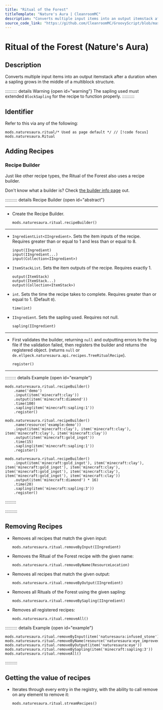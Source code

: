 ```yaml
---
title: "Ritual of the Forest"
titleTemplate: "Nature's Aura | CleanroomMC"
description: "Converts multiple input items into an output itemstack after a duration when a sapling grows in the middle of a multiblock structure."
source_code_link: "https://github.com/CleanroomMC/GroovyScript/blob/master/src/main/java/com/cleanroommc/groovyscript/compat/mods/naturesaura/Ritual.java"
---
```


# Ritual of the Forest (Nature's Aura)

## Description

Converts multiple input items into an output itemstack after a duration when a sapling grows in the middle of a multiblock structure.

:::::::::: details Warning {open id="warning"}
The sapling used must extended `BlockSapling` for the recipe to function properly.
::::::::::

## Identifier

Refer to this via any of the following:

```groovy:no-line-numbers {1}
mods.naturesaura.ritual/* Used as page default */ // [!code focus]
mods.naturesaura.Ritual
```


## Adding Recipes

### Recipe Builder

Just like other recipe types, the Ritual of the Forest also uses a recipe builder.

Don't know what a builder is? Check [the builder info page](../../getting_started/builder.md) out.

:::::::::: details Recipe Builder {open id="abstract"}

---

- Create the Recipe Builder.

    ```groovy:no-line-numbers
    mods.naturesaura.ritual.recipeBuilder()
    ```

---

- `IngredientList<IIngredient>`. Sets the item inputs of the recipe. Requires greater than or equal to 1 and less than or equal to 8.

    ```groovy:no-line-numbers
    input(IIngredient)
    input(IIngredient...)
    input(Collection<IIngredient>)
    ```

- `ItemStackList`. Sets the item outputs of the recipe. Requires exactly 1.

    ```groovy:no-line-numbers
    output(ItemStack)
    output(ItemStack...)
    output(Collection<ItemStack>)
    ```

- `int`. Sets the time the recipe takes to complete. Requires greater than or equal to 1. (Default `0`).

    ```groovy:no-line-numbers
    time(int)
    ```

- `IIngredient`. Sets the sapling used. Requires not null.

    ```groovy:no-line-numbers
    sapling(IIngredient)
    ```

---

- First validates the builder, returning `null` and outputting errors to the log file if the validation failed, then registers the builder and returns the registered object. (returns `null` or `de.ellpeck.naturesaura.api.recipes.TreeRitualRecipe`).

    ```groovy:no-line-numbers
    register()
    ```

---

::::::::: details Example {open id="example"}
```groovy:no-line-numbers
mods.naturesaura.ritual.recipeBuilder()
    .name('demo')
    .input(item('minecraft:clay'))
    .output(item('minecraft:diamond'))
    .time(100)
    .sapling(item('minecraft:sapling:1'))
    .register()

mods.naturesaura.ritual.recipeBuilder()
    .name(resource('example:demo'))
    .input(item('minecraft:clay'), item('minecraft:clay'), item('minecraft:clay'), item('minecraft:clay'))
    .output(item('minecraft:gold_ingot'))
    .time(15)
    .sapling(item('minecraft:sapling:1'))
    .register()

mods.naturesaura.ritual.recipeBuilder()
    .input(item('minecraft:gold_ingot'), item('minecraft:clay'), item('minecraft:gold_ingot'), item('minecraft:clay'), item('minecraft:gold_ingot'), item('minecraft:clay'), item('minecraft:gold_ingot'), item('minecraft:clay'))
    .output(item('minecraft:diamond') * 16)
    .time(20)
    .sapling(item('minecraft:sapling:3'))
    .register()
```

:::::::::

::::::::::

## Removing Recipes

- Removes all recipes that match the given input:

    ```groovy:no-line-numbers
    mods.naturesaura.ritual.removeByInput(IIngredient)
    ```

- Removes the Ritual of the Forest recipe with the given name:

    ```groovy:no-line-numbers
    mods.naturesaura.ritual.removeByName(ResourceLocation)
    ```

- Removes all recipes that match the given output:

    ```groovy:no-line-numbers
    mods.naturesaura.ritual.removeByOutput(IIngredient)
    ```

- Removes all Rituals of the Forest using the given sapling:

    ```groovy:no-line-numbers
    mods.naturesaura.ritual.removeBySapling(IIngredient)
    ```

- Removes all registered recipes:

    ```groovy:no-line-numbers
    mods.naturesaura.ritual.removeAll()
    ```

:::::::::: details Example {open id="example"}
```groovy:no-line-numbers
mods.naturesaura.ritual.removeByInput(item('naturesaura:infused_stone'))
mods.naturesaura.ritual.removeByName(resource('naturesaura:eye_improved'))
mods.naturesaura.ritual.removeByOutput(item('naturesaura:eye'))
mods.naturesaura.ritual.removeBySapling(item('minecraft:sapling:3'))
mods.naturesaura.ritual.removeAll()
```

::::::::::

## Getting the value of recipes

- Iterates through every entry in the registry, with the ability to call remove on any element to remove it:

    ```groovy:no-line-numbers
    mods.naturesaura.ritual.streamRecipes()
    ```
